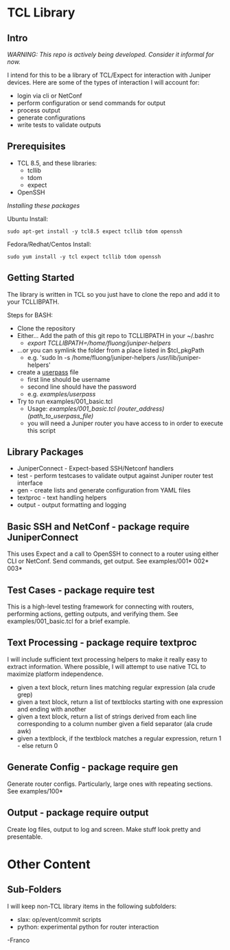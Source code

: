 TCL Library
===========

Intro
-----
_WARNING: This repo is actively being developed.  Consider it informal for now._

I intend for this to be a library of TCL/Expect for interaction with Juniper devices.  Here are some of the types of interaction I will account for:
  - login via cli or NetConf
  - perform configuration or send commands for output
  - process output 
  - generate configurations
  - write tests to validate outputs

Prerequisites
-------------
 - TCL 8.5, and these libraries:
   * tcllib
   * tdom
   * expect 
 - OpenSSH

*Installing these packages*

Ubuntu Install: 

```
sudo apt-get install -y tcl8.5 expect tcllib tdom openssh
```
 
Fedora/Redhat/Centos Install: 

```
sudo yum install -y tcl expect tcllib tdom openssh
```

Getting Started
---------------

The library is written in TCL so you just have to clone the repo and add it to your TCLLIBPATH.

Steps for BASH:
 - Clone the repository
 - Either... Add the path of this git repo to TCLLIBPATH in your ~/.bashrc
   * _export TCLLIBPATH=/home/fluong/juniper-helpers_
 - ...or you can symlink the folder from a place listed in $tcl_pkgPath
   * e.g. 'sudo ln -s /home/fluong/juniper-helpers /usr/lib/juniper-helpers'
 - create a [userpass](https://github.com/francisluong/juniper-helpers/blob/master/examples/userpass) file
   * first line should be username
   * second line should have the password
   * e.g. _examples/userpass_
 - Try to run examples/001_basic.tcl  
   * Usage: *examples/001\_basic.tcl (router_address) (path_to_userpass_file)*
   * you will need a Juniper router you have access to in order to execute this script

Library Packages
-----------------
 - JuniperConnect - Expect-based SSH/Netconf handlers
 - test - perform testcases to validate output against Juniper router test interface
 - gen - create lists and generate configuration from YAML files
 - textproc - text handling helpers
 - output - output formatting and logging

Basic SSH and NetConf - package require JuniperConnect
--------------------------------------------------------
This uses Expect and a call to OpenSSH to connect to a router using either CLI or NetConf.  Send commands, get output.  See examples/001\* 002\* 003\*

Test Cases - package require test
--------------------------------------
This is a high-level testing framework for connecting with routers, performing actions, getting outputs, and verifying them.  See examples/001_basic.tcl for a brief example.

Text Processing - package require textproc
--------------------------------------------
I will include sufficient text processing helpers to make it really easy to extract information.  Where possible, I will attempt to use native TCL to maximize platform independence.
  - given a text block, return lines matching regular expression (ala crude grep)
  - given a text block, return a list of textblocks starting with one expression and ending with another
  - given a text block, return a list of strings derived from each line corresponding to a column number given a field separator (ala crude awk)
  - given a textblock, if the textblock matches a regular expression, return 1 - else return 0

Generate Config - package require gen
----------------------------------------
Generate router configs.  Particularly, large ones with repeating sections.  See examples/100*

Output - package require output
---------------------------------
Create log files, output to log and screen.  Make stuff look pretty and presentable.


Other Content
=============

Sub-Folders
-----------
I will keep non-TCL library items in the following subfolders:
 - slax: op/event/commit scripts
 - python: experimental python for router interaction

-Franco
